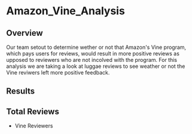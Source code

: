 # Amazon_Vine_Analysis

## Overview
  Our team setout to determine wether or not that Amazon's Vine program, which pays users for reviews, would result in more positive reviews as upposed to reviewers who are not incolved with the program. For this analysis we are taking a look at luggae reviews to see weather or not the Vine reviwers left more positive feedback.
  
 ## Results
 
 ## Total Reviews
 
 * Vine Reviewers
 

